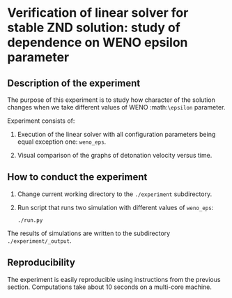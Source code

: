 # Verification of linear solver for stable ZND solution: study of dependence on WENO epsilon parameter

## Description of the experiment

The purpose of this experiment is to study how character of the solution
changes when we take different values of WENO :math:`\epsilon` parameter.

Experiment consists of:

1.  Execution of the linear solver with all configuration parameters being
	equal exception one: `weno_eps`.

2.  Visual comparison of the graphs of detonation velocity versus time.

## How to conduct the experiment

1.  Change current working directory to the `./experiment` subdirectory.

2.  Run script that runs two simulation with different values of `weno_eps`:

		./run.py

The results of simulations are written to the subdirectory
`./experiment/_output`.

## Reproducibility

The experiment is easily reproducible using instructions from the previous
section.
Computations take about 10 seconds on a multi-core machine.
